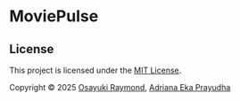 # MoviePulse

## License

This project is licensed under the [MIT License](LICENSE.txt).

Copyright © 2025 [Osayuki Raymond](https://x.com/osayuki__), [Adriana Eka Prayudha](https://www.figma.com/@radenadri)
